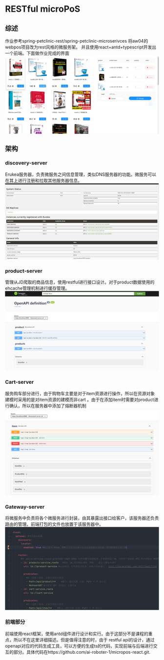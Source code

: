# RESTful microPoS 

## 综述
作业参考spring-petclinic-rest/spring-petclinic-microserivces 将aw04的webpos项目改为rest风格的微服务架。
并且使用react+antd+typescript开发出一个前端。下面做作业完成的界面
![img.png](image/summary.png)
## 架构

### discovery-server
Erukea服务器，负责微服务之间信息管理，类似DNS服务器的功能。微服务可以在其上进行注册和拉取其他服务器信息。
![img.png](image/img.png)

### product-server
管理从JD爬取的商品信息，使用restful进行接口设计。对于product数据使用的ehcache管理机制进行缓存管理。
![img.png](image/products.png)

### Cart-server
服务购车部分进行，由于购物车主要是对于item资源进行操作，所以在资源对象建模时采用的是对item资源的建模而非cart
。由于在添加item时需要对product进行确认，所以在服务器中添加了熔断器机制
![img.png](image/cart.png)

### Gateway-server
将微服务中负责将各个微服务进行封装，由其暴露出接口给客户，该服务器还负责路由的管理。前端打包的文件也放置于该服务器中。
![img.png](image/gateway.png)

### 前端部分
前端使用react框架，使用antd组件进行设计和实行。由于这部分不是课程的重点，所以不在这里详细描述。但是值得注意的时，由于
restful api的设计，通过openapi对应的代码生成工具，可以方便的生成ts的代码，实现前端与后端进行交互的部分。具体代码在https://github.com/ai-roboter-1/micropos-react.git.
